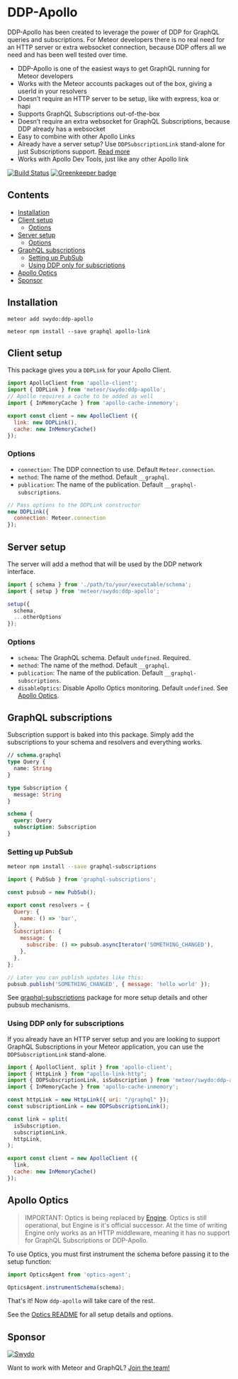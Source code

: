 # DDP-Apollo
DDP-Apollo has been created to leverage the power of DDP for GraphQL queries and subscriptions. For Meteor developers there is no real need for an HTTP server or extra websocket connection, because DDP offers all we need and has been well tested over time.

- DDP-Apollo is one of the easiest ways to get GraphQL running for Meteor developers
- Works with the Meteor accounts packages out of the box, giving a userId in your resolvers
- Doesn’t require an HTTP server to be setup, like with express, koa or hapi
- Supports GraphQL Subscriptions out-of-the-box
- Doesn’t require an extra websocket for GraphQL Subscriptions, because DDP already has a websocket
- Easy to combine with other Apollo Links
- Already have a server setup? Use `DDPSubscriptionLink` stand-alone for just Subscriptions support. [Read more](#using-ddp-only-for-subscriptions)
- Works with Apollo Dev Tools, just like any other Apollo link

[![Build Status](https://travis-ci.org/Swydo/ddp-apollo.svg?branch=master)](https://travis-ci.org/Swydo/ddp-apollo)
[![Greenkeeper badge](https://badges.greenkeeper.io/Swydo/ddp-apollo.svg)](https://greenkeeper.io/)

## Contents
<!-- START doctoc generated TOC please keep comment here to allow auto update -->
<!-- DON'T EDIT THIS SECTION, INSTEAD RE-RUN doctoc TO UPDATE -->


- [Installation](#installation)
- [Client setup](#client-setup)
  - [Options](#options)
- [Server setup](#server-setup)
  - [Options](#options-1)
- [GraphQL subscriptions](#graphql-subscriptions)
  - [Setting up PubSub](#setting-up-pubsub)
  - [Using DDP only for subscriptions](#using-ddp-only-for-subscriptions)
- [Apollo Optics](#apollo-optics)
- [Sponsor](#sponsor)

<!-- END doctoc generated TOC please keep comment here to allow auto update -->

## Installation

```
meteor add swydo:ddp-apollo
```

```
meteor npm install --save graphql apollo-link
```

## Client setup
This package gives you a `DDPLink` for your Apollo Client.

```javascript
import ApolloClient from 'apollo-client';
import { DDPLink } from 'meteor/swydo:ddp-apollo';
// Apollo requires a cache to be added as well
import { InMemoryCache } from 'apollo-cache-inmemory';

export const client = new ApolloClient ({
  link: new DDPLink(),
  cache: new InMemoryCache()
});
```

### Options
- `connection`: The DDP connection to use. Default `Meteor.connection`.
- `method`: The name of the method. Default `__graphql`.
- `publication`: The name of the publication. Default `__graphql-subscriptions`.

```javascript
// Pass options to the DDPLink constructor
new DDPLink({
  connection: Meteor.connection
});
```

## Server setup
The server will add a method that will be used by the DDP network interface.

```javascript
import { schema } from './path/to/your/executable/schema';
import { setup } from 'meteor/swydo:ddp-apollo';

setup({
  schema,
  ...otherOptions
});
```

### Options
- `schema`: The GraphQL schema. Default `undefined`. Required.
- `method`: The name of the method. Default `__graphql`.
- `publication`: The name of the publication. Default `__graphql-subscriptions`.
- `disableOptics`: Disable Apollo Optics monitoring. Default `undefined`. See [Apollo Optics](#apollo-optics).

## GraphQL subscriptions
Subscription support is baked into this package. Simply add the subscriptions to your schema and resolvers and everything works.

```graphql
// schema.graphql
type Query {
  name: String
}

type Subscription {
  message: String
}

schema {
  query: Query
  subscription: Subscription
}
```

### Setting up PubSub
```sh
meteor npm install --save graphql-subscriptions
```

```javascript
import { PubSub } from 'graphql-subscriptions';

const pubsub = new PubSub();

export const resolvers = {
  Query: {
    name: () => 'bar',
  },
  Subscription: {
    message: {
      subscribe: () => pubsub.asyncIterator('SOMETHING_CHANGED'),
    },
  },
};

// Later you can publish updates like this:
pubsub.publish('SOMETHING_CHANGED', { message: 'hello world' });
```

See [graphql-subscriptions](https://github.com/apollographql/graphql-subscriptions) package for more setup details and other pubsub mechanisms.

### Using DDP only for subscriptions
If you already have an HTTP server setup and you are looking to support GraphQL Subscriptions in your Meteor application, you can use the `DDPSubscriptionLink` stand-alone.

```javascript
import { ApolloClient, split } from 'apollo-client';
import { HttpLink } from "apollo-link-http";
import { DDPSubscriptionLink, isSubscription } from 'meteor/swydo:ddp-apollo';
import { InMemoryCache } from 'apollo-cache-inmemory';

const httpLink = new HttpLink({ uri: "/graphql" });
const subscriptionLink = new DDPSubscriptionLink();

const link = split(
  isSubscription,
  subscriptionLink,
  httpLink,
);

export const client = new ApolloClient ({
  link,
  cache: new InMemoryCache()
});
```

## Apollo Optics
> IMPORTANT: Optics is being replaced by [Engine](https://www.apollographql.com/engine/). Optics is still operational, but Engine is it's official successor. At the time of writing Engine only works as an HTTP middleware, meaning it has no support for GraphQL Subscriptions or DDP-Apollo.

To use Optics, you must first instrument the schema before passing it to the setup function:

```javascript
import OpticsAgent from 'optics-agent';

OpticsAgent.instrumentSchema(schema);
```

That's it! Now `ddp-apollo` will take care of the rest.

See the [Optics README](https://github.com/apollographql/optics-agent-js/blob/master/README.md) for all setup details and options.

## Sponsor
[![Swydo](http://assets.swydo.com/img/s-wydo-logo.228x100.png)](https://swy.do)

Want to work with Meteor and GraphQL? [Join the team!](https://swy.do/jobs)
